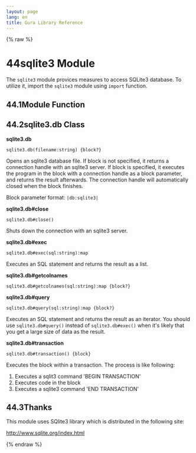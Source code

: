 ```yaml
---
layout: page
lang: en
title: Gura Library Reference
---
```


{% raw %}
<h1><span class="caption-index-1">44</span><a name="anchor-44"></a>sqlite3 Module</h1>
<p>
The <code>sqlite3</code> module provices measures to access SQLite3 database. To utilize it, import the <code>sqlite3</code> module using <code>import</code> function.
</p>
<h2><span class="caption-index-2">44.1</span><a name="anchor-44-1"></a>Module Function</h2>
<h2><span class="caption-index-2">44.2</span><a name="anchor-44-2"></a>sqlite3.db Class</h2>
<p>
<strong>sqlite3.db</strong>
</p>
<p>
<code>sqlite3.db(filename:string) {block?}</code>
</p>
<p>
Opens an sqlite3 database file. If block is not specified, it returns a connection handle with an sqlite3 server. If block is specified, it executes the program in the block with a connection handle as a block parameter, and returns the result afterwards. The connection handle will automatically closed when the block finishes.
</p>
<p>
Block parameter format: <code>|db:sqlite3|</code>
</p>
<p>
<strong>sqlite3.db#close</strong>
</p>
<p>
<code>sqlite3.db#close()</code>
</p>
<p>
Shuts down the connection with an sqlite3 server.
</p>
<p>
<strong>sqlite3.db#exec</strong>
</p>
<p>
<code>sqlite3.db#exec(sql:string):map</code>
</p>
<p>
Executes an SQL statement and returns the result as a list.
</p>
<p>
<strong>sqlite3.db#getcolnames</strong>
</p>
<p>
<code>sqlite3.db#getcolnames(sql:string):map {block?}</code>
</p>
<p>
<strong>sqlite3.db#query</strong>
</p>
<p>
<code>sqlite3.db#query(sql:string):map {block?}</code>
</p>
<p>
Executes an SQL statement and returns the result as an iterator. You should use <code>sqlite3.db#query()</code> instead of <code>sqlite3.db#exec()</code> when it's likely that you get a large size of data as the result.
</p>
<p>
<strong>sqlite3.db#transaction</strong>
</p>
<p>
<code>sqlite3.db#transaction() {block}</code>
</p>
<p>
Executes the block within a transaction. The process is like following:
</p>
<ol>
<li>Executes a sqlit3 command 'BEGIN TRANSACTION'</li>
<li>Executes code in the block</li>
<li>Executes a sqlite3 command 'END TRANSACTION'</li>
</ol>
<h2><span class="caption-index-2">44.3</span><a name="anchor-44-3"></a>Thanks</h2>
<p>
This module uses SQlite3 library which is distributed in the following site:
</p>
<p>
<a href="http://www.sqlite.org/index.html">http://www.sqlite.org/index.html</a>
</p>
<p />

{% endraw %}
